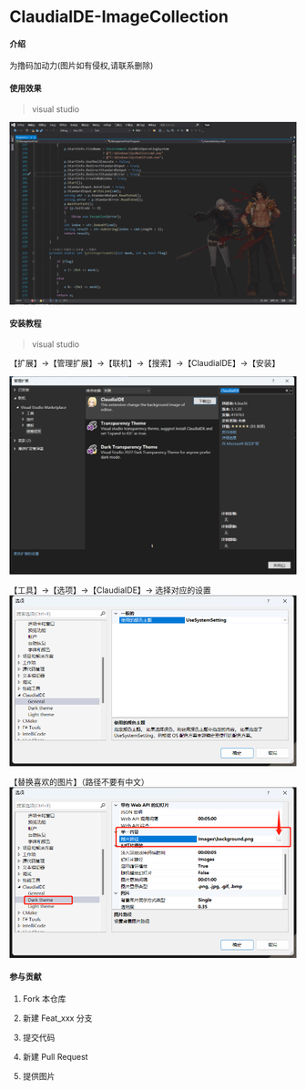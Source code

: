# ClaudiaIDE-ImageCollection

#### 介绍
为撸码加动力(图片如有侵权,请联系删除)

#### 使用效果
> visual studio

![](./01.source/showImage.png)

#### 安装教程
> visual studio

【扩展】->【管理扩展】->【联机】->【搜索】->【ClaudiaIDE】->【安装】

![](./01.source/ClaudiaIDE.png)

【工具】->【选项】->【ClaudiaIDE】-> 选择对应的设置
![](./01.source/ClaudiaIDESettings.png)

【替换喜欢的图片】（路径不要有中文）
![](./01.source/ClaudiaIDESettings2.png)

#### 参与贡献

1.  Fork 本仓库
2.  新建 Feat_xxx 分支
3.  提交代码
4.  新建 Pull Request

0.  提供图片